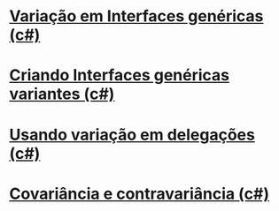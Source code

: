 # [Variação em Interfaces genéricas (c#)](variance-in-generic-interfaces.md)
# [Criando Interfaces genéricas variantes (c#)](creating-variant-generic-interfaces.md)
# [Usando variação em delegações (c#)](using-variance-in-delegates.md)
# [Covariância e contravariância (c#)](index.md)

